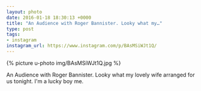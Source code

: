 ```yaml
---
layout: photo
date: 2016-01-18 18:30:13 +0000
title: "An Audience with Roger Bannister. Looky what my…"
type: post
tags:
- instagram
instagram_url: https://www.instagram.com/p/BAsMSiWJt1Q/
---
```


{% picture u-photo img/BAsMSiWJt1Q.jpg %}

An Audience with Roger Bannister. Looky what my lovely wife arranged for us tonight. I'm a lucky boy me.
